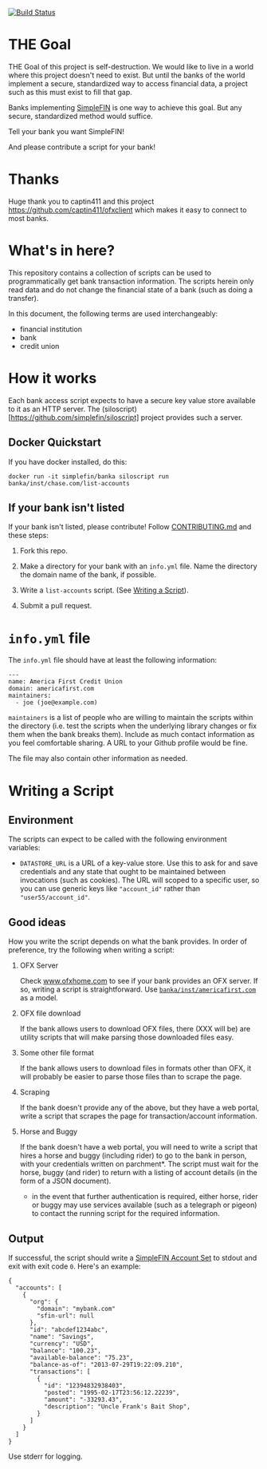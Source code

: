 <!--
Copyright (c) The SimpleFIN Team
See LICENSE for details.
-->

[![Build Status](https://travis-ci.org/simplefin/bank-access.png?branch=master)](https://travis-ci.org/simplefin/bank-access)

# THE Goal #

THE Goal of this project is self-destruction.  We would like to live in a world where this project doesn't need to exist.  But until the banks of the world implement a secure, standardized way to access financial data, a project such as this must exist to fill that gap.

Banks implementing [SimpleFIN](http://simplefin.org) is one way to achieve this goal.  But any secure, standardized method would suffice.

Tell your bank you want SimpleFIN!

And please contribute a script for your bank!


# Thanks #

Huge thank you to captin411 and this project https://github.com/captin411/ofxclient which makes it easy to connect to most banks.


# What's in here? #

This repository contains a collection of scripts can be used to
programmatically get bank transaction information.  The scripts herein only read data and do not change the financial state of a bank (such as doing a transfer).

In this document, the following terms are used interchangeably:

- financial institution
- bank
- credit union



# How it works #

Each bank access script expects to have a secure key value store available to it as an HTTP server.  The (siloscript)[https://github.com/simplefin/siloscript] project provides such a server.


## Docker Quickstart ##

If you have docker installed, do this:

    docker run -it simplefin/banka siloscript run banka/inst/chase.com/list-accounts


## If your bank isn't listed ##

If your bank isn't listed, please contribute!  Follow
[CONTRIBUTING.md](CONTRIBUTING.md) and these steps:

1. Fork this repo.

2. Make a directory for your bank with an `info.yml` file.  Name the
   directory the domain name of the bank, if possible.

3. Write a `list-accounts` script. (See [Writing a Script](#writing-a-script)).

4. Submit a pull request.



# `info.yml` file #

The `info.yml` file should have at least the following information:

    ---
    name: America First Credit Union
    domain: americafirst.com
    maintainers:
      - joe (joe@example.com)

`maintainers` is a list of people who are willing to maintain the scripts within the directory (i.e. test the scripts when the underlying library changes or fix them when the bank breaks them).  Include as much contact information as you feel comfortable sharing.  A URL to your Github profile would be fine.

The file may also contain other information as needed.



# Writing a Script #

## Environment ##

The scripts can expect to be called with the following environment variables:

- `DATASTORE_URL` is a URL of a key-value store.  Use this to ask for and save credentials and any state that ought to be maintained between invocations (such as cookies).  The URL will scoped to a specific user, so you can use generic keys like `"account_id"` rather than `"user55/account_id"`.


## Good ideas ##

How you write the script depends on what the bank provides.  In order of preference, try the following when writing a script:

1. OFX Server

   Check www.ofxhome.com to see if your bank provides an OFX server.  If so,
   writing a script is straightforward.  Use
   [`banka/inst/americafirst.com`](banka/inst/americafirst.com/) as a
   model.

2. OFX file download

   If the bank allows users to download OFX files, there (XXX will be) are
   utility scripts that will make parsing those downloaded files easy.

3. Some other file format

   If the bank allows users to download files in formats other than OFX,
   it will probably be easier to parse those files than to scrape the page.

4. Scraping

   If the bank doesn't provide any of the above, but they have a web portal,
   write a script that scrapes the page for transaction/account information.

5. Horse and Buggy

   If the bank doesn't have a web portal, you will need to write a script that
   hires a horse and buggy (including rider) to go to the bank in person, with
   your credentials written on parchment*.  The script must wait for the horse,
   buggy (and rider) to return with a listing of account details (in the form
   of a JSON document).

   * in the event that further authentication is required, either horse, rider
   or buggy may use services available (such as a telegraph or pigeon) to
   contact the running script for the required information.


## Output ##

If successful, the script should write a
[SimpleFIN Account Set](http://simplefin.org/protocol.html#account-set) to
stdout and exit with exit code `0`.  Here's an example:

    {
      "accounts": [
        {
          "org": {
            "domain": "mybank.com"
            "sfin-url": null
          },
          "id": "abcdef1234abc",
          "name": "Savings",
          "currency": "USD",
          "balance": "100.23",
          "available-balance": "75.23",
          "balance-as-of": "2013-07-29T19:22:09.210",
          "transactions": [
            {
              "id": "12394832938403",
              "posted": "1995-02-17T23:56:12.22239",
              "amount": "-33293.43",
              "description": "Uncle Frank's Bait Shop",
            }
          ]
        }
      ]
    }

Use stderr for logging.

